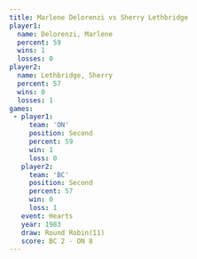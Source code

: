 ```yaml
---
title: Marlene Delorenzi vs Sherry Lethbridge
player1:                  
  name: Delorenzi, Marlene
  percent: 59             
  wins: 1                 
  losses: 0               
player2:                  
  name: Lethbridge, Sherry
  percent: 57             
  wins: 0                 
  losses: 1               
games:
 - player1:          
     team: 'ON'      
     position: Second
     percent: 59     
     win: 1          
     loss: 0         
   player2:          
     team: 'BC'      
     position: Second
     percent: 57     
     win: 0          
     loss: 1         
   event: Hearts        
   year: 1983           
   draw: Round Robin(11)
   score: BC 2 - ON 8   
---
```

